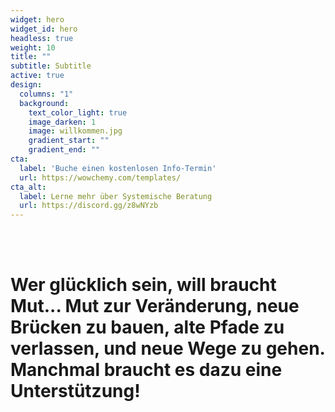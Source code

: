 ```yaml
---
widget: hero
widget_id: hero
headless: true
weight: 10
title: ""
subtitle: Subtitle
active: true
design:
  columns: "1"
  background:
    text_color_light: true
    image_darken: 1
    image: willkommen.jpg
    gradient_start: ""
    gradient_end: ""
cta:
  label: 'Buche einen kostenlosen Info-Termin'
  url: https://wowchemy.com/templates/
cta_alt:
  label: Lerne mehr über Systemische Beratung
  url: https://discord.gg/z8wNYzb
---
```

<!--StartFragment-->

<br>

<br>

# Wer glücklich sein, will braucht Mut... Mut zur Veränderung, neue Brücken zu bauen, alte Pfade zu verlassen, und neue Wege zu gehen. Manchmal braucht es dazu eine Unterstützung!

<br>

<br>

<br>

<br>

<br>

<br>

<br>

<br>

<br>

<br>

<!--EndFragment-->

